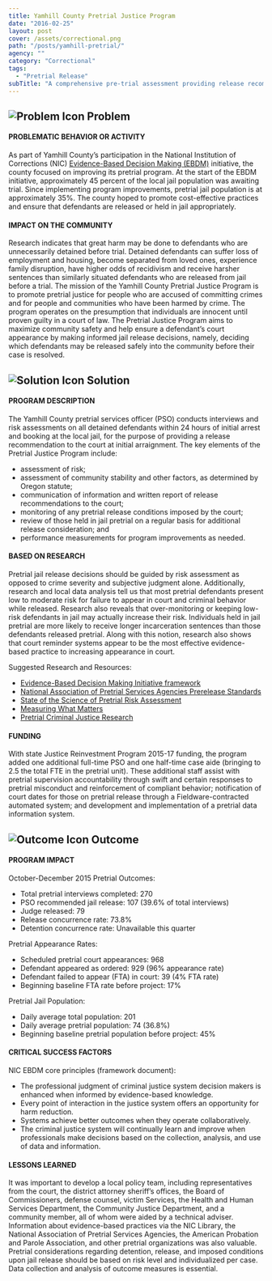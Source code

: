 ```yaml
---
title: Yamhill County Pretrial Justice Program
date: "2016-02-25"
layout: post
cover: /assets/correctional.png
path: "/posts/yamhill-pretrial/"
agency: ""
category: "Correctional"
tags:
  - "Pretrial Release"
subTitle: "A comprehensive pre-trial assessment providing release recommendations shows a promising trend of contributing to a reduction of FTAs and daily jail population."
---
```

## ![Problem Icon](https://github.com/google/material-design-icons/raw/master/alert/1x_web/ic_error_outline_black_48dp.png "Problem") Problem

#### PROBLEMATIC BEHAVIOR OR ACTIVITY

As part of Yamhill County’s participation in the National Institution of Corrections (NIC) [Evidence-Based Decision Making (EBDM)](https://info.nicic.gov/ebdm/) initiative, the county focused on improving its pretrial program. At the start of the EBDM initiative, approximately 45 percent of the local jail population was awaiting trial. Since implementing program improvements, pretrial jail population is at approximately 35%. The county hoped to promote cost-effective practices and ensure that defendants are released or held in jail appropriately.

#### IMPACT ON THE COMMUNITY

Research indicates that great harm may be done to defendants who are unnecessarily detained before trial. Detained defendants can suffer loss of employment and housing, become separated from loved ones, experience family disruption, have higher odds of recidivism and receive harsher sentences than similarly situated defendants who are released from jail before a trial. The mission of the Yamhill County Pretrial Justice Program is to promote pretrial justice for people who are accused of committing crimes and for people and communities who have been harmed by crime. The program operates on the presumption that individuals are innocent until proven guilty in a court of law. The Pretrial Justice Program aims to maximize community safety and help ensure a defendant’s court appearance by making informed jail release decisions, namely, deciding which defendants may be released safely into the community before their case is resolved.

## ![Solution Icon](https://github.com/google/material-design-icons/raw/master/action/1x_web/ic_lightbulb_outline_black_48dp.png "Solution") Solution

#### PROGRAM DESCRIPTION

The Yamhill County pretrial services officer (PSO) conducts interviews and risk assessments on all detained defendants within 24 hours of initial arrest and booking at the local jail, for the purpose of providing a release recommendation to the court at initial arraignment. The key elements of the Pretrial Justice Program include:

- assessment of risk;
- assessment of community stability and other factors, as determined by Oregon statute;
- communication of information and written report of release recommendations to the court;
- monitoring of any pretrial release conditions imposed by the court;
- review of those held in jail pretrial on a regular basis for additional release consideration; and
- performance measurements for program improvements as needed.

#### BASED ON RESEARCH

Pretrial jail release decisions should be guided by risk assessment as opposed to crime severity and subjective judgment alone. Additionally, research and local data analysis tell us that most pretrial defendants present low to moderate risk for failure to appear in court and criminal behavior while released. Research also reveals that over-monitoring or keeping low-risk defendants in jail may actually increase their risk. Individuals held in jail pretrial are more likely to receive longer incarceration sentences than those defendants released pretrial. Along with this notion, research also shows that court reminder systems appear to be the most effective evidence-based practice to increasing appearance in court.

Suggested Research and Resources:

- [Evidence-Based Decision Making Initiative framework](https://info.nicic.gov/ebdm/)
- [National Association of Pretrial Services Agencies Prerelease Standards](https://drive.google.com/file/d/0B1YIoljVNUF5NmJkY0wzRHR1Tmc/view)
- [State of the Science of Pretrial Risk Assessment](https://www.bja.gov/publications/pji_pretrialriskassessment.pdf)
- [Measuring What Matters](https://s3.amazonaws.com/static.nicic.gov/Library/025172.pdf)
- [Pretrial Criminal Justice Research](https://www.arnoldfoundation.org/wp-content/uploads/2014/02/LJAF-Pretrial-CJ-Research-brief_FNL.pdf)

#### FUNDING

With state Justice Reinvestment Program 2015-17 funding, the program added one additional full-time PSO and one half-time case aide (bringing to 2.5 the total FTE in the pretrial unit). These additional staff assist with pretrial supervision accountability through swift and certain responses to pretrial misconduct and reinforcement of compliant behavior; notification of court dates for those on pretrial release through a Fieldware-contracted automated system; and development and implementation of a pretrial data information system.

## ![Outcome Icon](https://github.com/google/material-design-icons/raw/master/action/1x_web/ic_view_list_black_48dp.png "Outcome") Outcome

#### PROGRAM IMPACT

October-December 2015 Pretrial Outcomes:

- Total pretrial interviews completed: 270
- PSO recommended jail release: 107 (39.6% of total interviews)
- Judge released: 79
- Release concurrence rate: 73.8%
- Detention concurrence rate: Unavailable this quarter

Pretrial Appearance Rates:

- Scheduled pretrial court appearances: 968
- Defendant appeared as ordered: 929 (96% appearance rate)
- Defendant failed to appear (FTA) in court: 39 (4% FTA rate)
- Beginning baseline FTA rate before project: 17%

Pretrial Jail Population:

- Daily average total population: 201
- Daily average pretrial population: 74 (36.8%)
- Beginning baseline pretrial population before project: 45%

#### CRITICAL SUCCESS FACTORS

NIC EBDM core principles (framework document):

- The professional judgment of criminal justice system decision makers is enhanced when informed by evidence-based knowledge.
- Every point of interaction in the justice system offers an opportunity for harm reduction.
- Systems achieve better outcomes when they operate collaboratively.
- The criminal justice system will continually learn and improve when professionals make decisions based on the collection, analysis, and use of data and information.

#### LESSONS LEARNED

It was important to develop a local policy team, including representatives from the court, the district attorney sheriff’s offices, the Board of Commissioners, defense counsel, victim Services, the Health and Human Services Department, the Community Justice Department, and a community member, all of whom were aided by a technical adviser. Information about evidence-based practices via the NIC Library, the National Association of Pretrial Services Agencies, the American Probation and Parole Association, and other pretrial organizations was also valuable. Pretrial considerations regarding detention, release, and imposed conditions upon jail release should be based on risk level and individualized per case. Data collection and analysis of outcome measures is essential.
